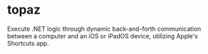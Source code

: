 # topaz
Execute .NET logic through dynamic back-and-forth communication between a computer and an iOS or iPadOS device, utilizing Apple's Shortcuts app.
